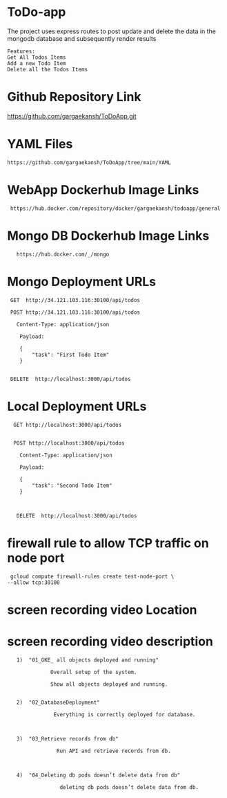 # ToDo-app

The project uses express routes to post update and delete the data in the mongodb database and subsequently render results 

    Features:
    Get All Todos Items
    Add a new Todo Item 
    Delete all the Todos Items



# Github Repository Link
  https://github.com/gargaekansh/ToDoApp.git

  # YAML Files
    
    https://github.com/gargaekansh/ToDoApp/tree/main/YAML

  # WebApp Dockerhub Image Links  

     https://hub.docker.com/repository/docker/gargaekansh/todoapp/general  

   # Mongo DB Dockerhub Image Links  

       https://hub.docker.com/_/mongo
     
   #  Mongo Deployment URLs


     GET  http://34.121.103.116:30100/api/todos

     POST http://34.121.103.116:30100/api/todos

       Content-Type: application/json

        Payload:

        {
            "task": "First Todo Item"
        }


     DELETE  http://localhost:3000/api/todos
     

  #  Local Deployment URLs

      GET http://localhost:3000/api/todos


      POST http://localhost:3000/api/todos

        Content-Type: application/json

        Payload:

        {
            "task": "Second Todo Item"
        }


        
       DELETE  http://localhost:3000/api/todos


  #  firewall rule to allow TCP traffic on  node port

     gcloud compute firewall-rules create test-node-port \
    --allow tcp:30100     


  #  screen recording video Location 




  #  screen recording video description       

       1)  "01_GKE_ all objects deployed and running" 

                  Overall setup of the system.

                  Show all objects deployed and running.

       
       2)  "02_DatabaseDeployment"    

                   Everything is correctly deployed for database.

           
      
       3)  "03_Retrieve records from db"

                    Run API and retrieve records from db.

       
       
       4)  "04_Deleting db pods doesn’t delete data from db"

                     deleting db pods doesn’t delete data from db.


      